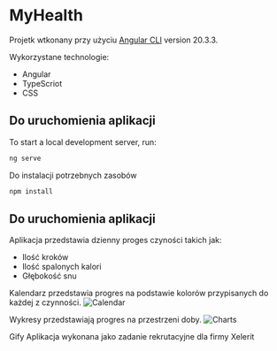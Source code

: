 # MyHealth

Projetk wtkonany przy użyciu [Angular CLI](https://github.com/angular/angular-cli) version 20.3.3.

Wykorzystane technologie:

* Angular
* TypeScriot
* CSS

## Do uruchomienia aplikacji

To start a local development server, run:

```bash
ng serve
```
Do instalacji potrzebnych zasobów

```bash
npm install
```

## Do uruchomienia aplikacji

Aplikacja przedstawia dzienny proges czyności takich jak:

* Ilość kroków
* Ilość spalonych kalori
* Głębokość snu

Kalendarz przedstawia progres na podstawie kolorów przypisanych do każdej z czynności.
![Calendar](https://github.com/user-attachments/assets/24020138-280f-466a-b289-afd6fda1b6cb)

Wykresy przedstawiają progres na przestrzeni doby.
![Charts](https://github.com/user-attachments/assets/af7e1cc8-97c1-47d2-a76e-98177bcaf41c)


Gify
Aplikacja wykonana jako zadanie rekrutacyjne dla firmy Xelerit
